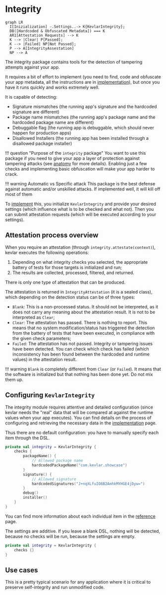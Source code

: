 # Integrity

``` mermaid
graph LR
  I[Inizialization] -.Settings..-> K{KevlarIntegrity};
  DB([Hardcoded & Obfuscated Metadata]) === K
  AR1[Attestation Requests] --> K
  K --> |Clear| P[Passed];
  K --> |Failed| NP[Not Passed];
  P --> A[IntegrityAssestation]
  NP --> A
```

The integrity package contains tools for the detection of tampering attempts against your app.

It requires a bit of effort to implement (you need to find, code and obfuscate your app metadata, all the instructions are in [implementation](implementation.md)), but once you have it runs quickly and works extremely well.

It is capable of detecting:

- Signature mismatches (the running app's signature and the hardcoded signature are different)
- Package name mismatches (the running app's package name and the hardcoded package name are different)
- Debuggable flag (the running app is debuggable, which should never happen for production apps)
- Disallowed Installers (the running app has been installed through a disallowed package installer)


!!! question "Purpose of the `integrity` package"
    You want to use this package if you need to give your app a layer of protection against tampering attacks (see [anatomy](../../overview/anatomy_of_attacks.md) for more details).
    Enabling just a few checks and implementing basic obfuscation will make your app harder to crack.


!!! warning Automatic vs Specific attack
    This package is the best defense against automatic and/or unskilled attacks. 
    If implemented well, it will kill off most of them


To [implement](implementation.md) this, you initialize `KevlarIntegrity` and provide your desired settings (which influence what is to be checked and what not). Then you can submit attestation requests (which will be executed according to your settings).







## Attestation process overview
When you require an attestation (through `integrity.attestate(context)`), kevlar executes the following operations:

1. Depending on what integrity checks you selected, the appropriate battery of tests for those targets is initialized and run;
2. The results are collected, processed, filtered, and returned.

There is only one type of attestation that can be produced.

The attestation is returned in `IntegrityAttestation` (it is a sealed class), which depending on the detection status can be of three types:

- `Blank`: This is a non-processed status. It should not be interpreted, as it does not carry any meaning about the attestation result. It is not to be interpreted as `Clear`;
- `Clear`: The attestation has passed. There is nothing to report. This means that no system modification/status has triggered the detection from the battery of tests that have been executed, in compliance with the given check parameters;
- `Failed`: The attestation has not passed. Integrity or tampering issues have been detected. You can check which check has failed (which inconsistency has been found between the hardcoded and runtime values) in the attestation result.

!!! warning
    `Blank` is completely different from `Clear` (or `Failed`). It means that the software is initialized but that nothing has been done yet. Do not mix them up.







## Configuring `KevlarIntegrity`
The integrity module requires attentive and detailed configuration (since kevlar needs the "real" data that will be compared at against the runtime values when your app executes). 
You can find details on the process of configuring and retrieving the necessary data in the [implementation](implementation.md) page.

Thus there are no default configuration: you have to manually specify each item through the DSL.

```kotlin title="Manual configuration (simplified)"
private val integrity = KevlarIntegrity {
    checks {
        packageName() {
            // Allowed package name
            hardcodedPackageName("com.kevlar.showcase")
        }
        signature() {
            // Allowed signature
            hardcodedSignatures("J+nqXLfuIO8B2AmhkMYHGE4jDyw=")
        }
        debug()
        installer()
    }
}
```

You can find more information about each individual item in the [reference](reference.md) page.

The settings are additive. If you leave a blank DSL, nothing will be detected, because no checks will be run, because the settings are empty.

```kotlin title="Empty"
private val integrity = KevlarIntegrity {
    checks {}
}
```









## Use cases
This is a pretty typical scenario for any application where it is critical to preserve self-integrity and run unmodified code.